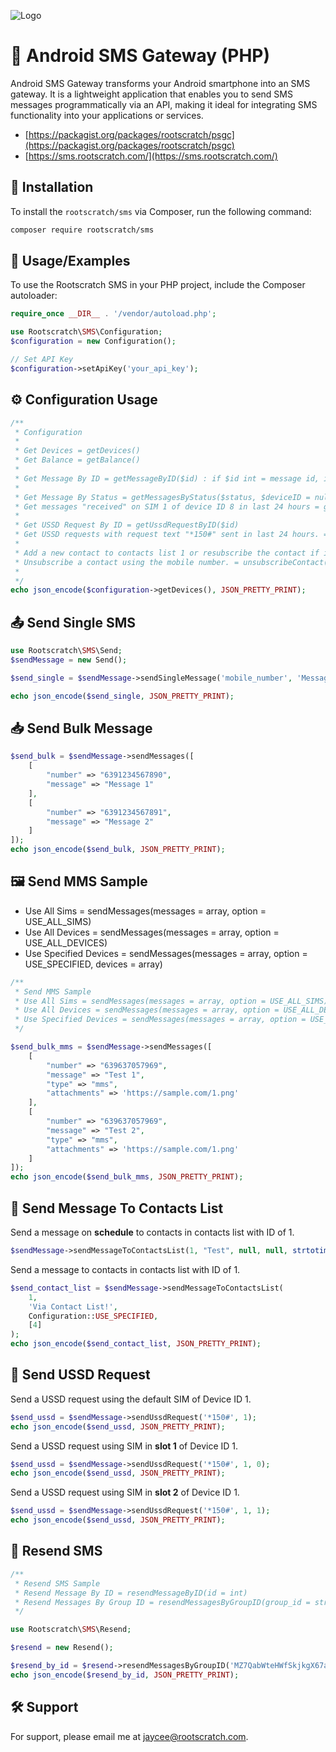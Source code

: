 
![Logo](https://repository-images.githubusercontent.com/793146864/6fb1ef96-255c-4946-bd88-3b26e7c17e3d)

# 📱 Android SMS Gateway (PHP)

Android SMS Gateway transforms your Android smartphone into an SMS gateway. It is a lightweight application that enables you to send SMS messages programmatically via an API, making it ideal for integrating SMS functionality into your applications or services.

- [https://packagist.org/packages/rootscratch/psgc](https://packagist.org/packages/rootscratch/psgc)
- [https://sms.rootscratch.com/](https://sms.rootscratch.com/)

## 🚀 Installation

To install the `rootscratch/sms` via Composer, run the following command:

```bash
composer require rootscratch/sms
```

## 📖 Usage/Examples

To use the Rootscratch SMS in your PHP project, include the Composer autoloader:

```php
require_once __DIR__ . '/vendor/autoload.php';

use Rootscratch\SMS\Configuration;
$configuration = new Configuration();

// Set API Key
$configuration->setApiKey('your_api_key');
```

## ⚙️ Configuration Usage

```php
/**
 * Configuration
 * 
 * Get Devices = getDevices()
 * Get Balance = getBalance()
 * 
 * Get Message By ID = getMessageByID($id) : if $id int = message id, if $id string = group id
 * 
 * Get Message By Status = getMessagesByStatus($status, $deviceID = null, $simID = null, $time = null, $endTimestamp = null)
 * Get messages "received" on SIM 1 of device ID 8 in last 24 hours = getMessagesByStatus("Received", 8, 0, time() - 86400)
 * 
 * Get USSD Request By ID = getUssdRequestByID($id)
 * Get USSD requests with request text "*150#" sent in last 24 hours. = getUssdRequests("*150#", null, null, time() - 86400)
 * 
 * Add a new contact to contacts list 1 or resubscribe the contact if it already exists. = addContact(1, "+11234567890", "Test", true);
 * Unsubscribe a contact using the mobile number. = unsubscribeContact(1, "+11234567890");
 * 
 */
echo json_encode($configuration->getDevices(), JSON_PRETTY_PRINT);
```

## 📤 Send Single SMS

```php
use Rootscratch\SMS\Send;
$sendMessage = new Send();

$send_single = $sendMessage->sendSingleMessage('mobile_number', 'Message');

echo json_encode($send_single, JSON_PRETTY_PRINT);
```

## 📥 Send Bulk Message

```php
$send_bulk = $sendMessage->sendMessages([
    [
        "number" => "6391234567890",
        "message" => "Message 1"
    ],
    [
        "number" => "6391234567891",
        "message" => "Message 2"
    ]
]);
echo json_encode($send_bulk, JSON_PRETTY_PRINT);
```

## 🖼️ Send MMS Sample

- Use All Sims = sendMessages(messages = array, option = USE_ALL_SIMS)
- Use All Devices = sendMessages(messages = array, option = USE_ALL_DEVICES)
- Use Specified Devices = sendMessages(messages = array, option = USE_SPECIFIED, devices = array)

```php
/**
 * Send MMS Sample
 * Use All Sims = sendMessages(messages = array, option = USE_ALL_SIMS)
 * Use All Devices = sendMessages(messages = array, option = USE_ALL_DEVICES)
 * Use Specified Devices = sendMessages(messages = array, option = USE_SPECIFIED, devices = array)
 */

$send_bulk_mms = $sendMessage->sendMessages([
    [
        "number" => "639637057969",
        "message" => "Test 1",
        "type" => "mms",
        "attachments" => 'https://sample.com/1.png'
    ],
    [
        "number" => "639637057969",
        "message" => "Test 2",
        "type" => "mms",
        "attachments" => 'https://sample.com/1.png'
    ]
]);
echo json_encode($send_bulk_mms, JSON_PRETTY_PRINT);
```

## 📇 Send Message To Contacts List

Send a message on **schedule** to contacts in contacts list with ID of 1.

```php
$sendMessage->sendMessageToContactsList(1, "Test", null, null, strtotime("+2 minutes"));
```

Send a message to contacts in contacts list with ID of 1.

```php
$send_contact_list = $sendMessage->sendMessageToContactsList(
    1,
    'Via Contact List!',
    Configuration::USE_SPECIFIED,
    [4]
);
echo json_encode($send_contact_list, JSON_PRETTY_PRINT);
```

## 📲 Send USSD Request

Send a USSD request using the default SIM of Device ID 1.

```php
$send_ussd = $sendMessage->sendUssdRequest('*150#', 1);
echo json_encode($send_ussd, JSON_PRETTY_PRINT);
```

Send a USSD request using SIM in **slot 1** of Device ID 1.

```php
$send_ussd = $sendMessage->sendUssdRequest('*150#', 1, 0);
echo json_encode($send_ussd, JSON_PRETTY_PRINT);
```

Send a USSD request using SIM in **slot 2** of Device ID 1.

```php
$send_ussd = $sendMessage->sendUssdRequest('*150#', 1, 1);
echo json_encode($send_ussd, JSON_PRETTY_PRINT);
```

## 🔄 Resend SMS

```php
/**
 * Resend SMS Sample
 * Resend Message By ID = resendMessageByID(id = int)
 * Resend Messages By Group ID = resendMessagesByGroupID(group_id = string, status = string)
 */

use Rootscratch\SMS\Resend;

$resend = new Resend();

$resend_by_id = $resend->resendMessagesByGroupID('MZ7QabWteHWfSkjkgX67acc67bcc2048.73874662', 'Failed');
echo json_encode($resend_by_id, JSON_PRETTY_PRINT);
```

## 🛠️ Support

For support, please email me at jaycee@rootscratch.com.

